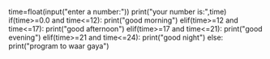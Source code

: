 time=float(input("enter a number:"))
print("your number is:",time)
if(time>=0.0 and time<=12):
    print("good morning")
elif(time>=12 and time<=17):
    print("good afternoon")
elif(time>=17 and time<=21):
    print("good evening")
elif(time>=21 and time<=24):
    print("good night")
else:
    print("program to waar gaya")
